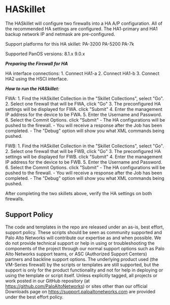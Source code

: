 # HASkillet
The HASkillet will configure two firewalls into a HA A/P configuration. All 
of the recommended HA settings are configured. The HA1-primary and HA1 backup 
network IP and netmask are pre-configured.

Support platforms for this HA skillet:
    PA-3200
    PA-5200
    PA-7k
    
Supported PanOS versions:
    8.1.x
    9.0.x
    
**_Preparing the Firewall for HA_**
    
HA interface connections:
    1. Connect HA1-a
    2. Connect HA1-b
    3. Connect HA2 using the HSCI interface.
    
**_How to run the HASkillet:_**

FWA:
    1. Find the HASkillet Collection in the "Skillet Collections", select "Go".
    2. Select one firewall that will be FWA, click "Go"
    3. The preconfigured HA settings will be displayed for FWA. click "Submit"
    4. Enter the management IP address for the device to be FWA.
    5. Enter the Username and Password.
    6. Select the Commit Options. click "Submit" 
        - The HA configurations will be pushed to the firewall.
        - You will receive a response after the Job has been completed.
        - The "Debug" option will show you what XML commands being pushed.

FWB:
    1. Find the HASkillet Collection in the "Skillet Collections", select "Go".
    2. Select one firewall that will be FWB, click "Go"
    3. The preconfigured HA settings will be displayed for FWB. click "Submit"
    4. Enter the management IP address for the device to be FWB.
    5. Enter the Username and Password.
    6. Select the Commit Options. click "Submit" 
        - The HA configurations will be pushed to the firewall.
        - You will receive a response after the Job has been completed.
        - The "Debug" option will show you what XML commands being pushed.

After completing the two skillets above, verify the HA settings on both firewalls.     


## Support Policy
The code and templates in the repo are released under an as-is, best effort,
support policy. These scripts should be seen as community supported and
Palo Alto Networks will contribute our expertise as and when possible.
We do not provide technical support or help in using or troubleshooting the
components of the project through our normal support options such as
Palo Alto Networks support teams, or ASC (Authorized Support Centers)
partners and backline support options. The underlying product used
(the VM-Series firewall) by the scripts or templates are still supported,
but the support is only for the product functionality and not for help in
deploying or using the template or script itself. Unless explicitly tagged,
all projects or work posted in our GitHub repository
(at https://github.com/PaloAltoNetworks) or sites other than our official
Downloads page on https://support.paloaltonetworks.com are provided under
the best effort policy.
